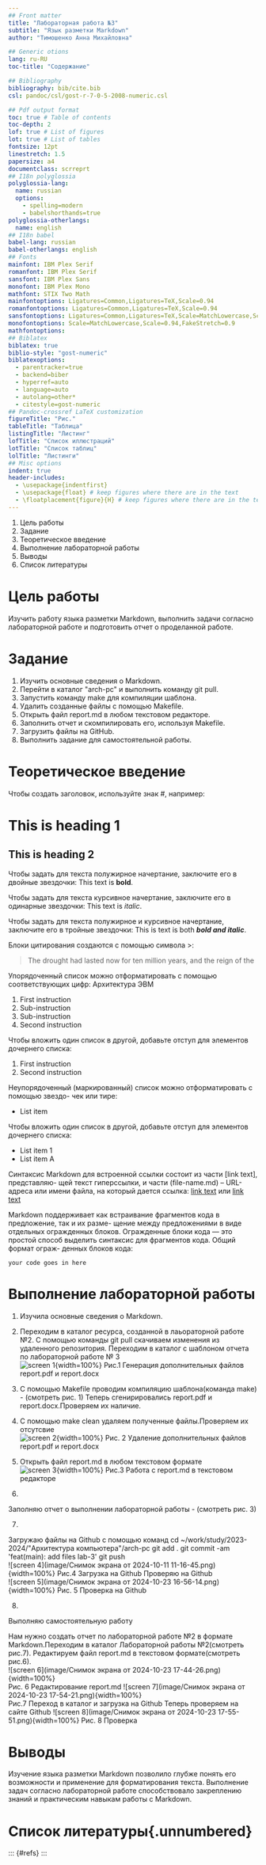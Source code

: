 ```yaml
---
## Front matter
title: "Лабораторная работа №3"
subtitle: "Язык разметки Markdown"
author: "Тимошенко Анна Михайловна"

## Generic otions
lang: ru-RU
toc-title: "Содержание"

## Bibliography
bibliography: bib/cite.bib
csl: pandoc/csl/gost-r-7-0-5-2008-numeric.csl

## Pdf output format
toc: true # Table of contents
toc-depth: 2
lof: true # List of figures
lot: true # List of tables
fontsize: 12pt
linestretch: 1.5
papersize: a4
documentclass: scrreprt
## I18n polyglossia
polyglossia-lang:
  name: russian
  options:
	- spelling=modern
	- babelshorthands=true
polyglossia-otherlangs:
  name: english
## I18n babel
babel-lang: russian
babel-otherlangs: english
## Fonts
mainfont: IBM Plex Serif
romanfont: IBM Plex Serif
sansfont: IBM Plex Sans
monofont: IBM Plex Mono
mathfont: STIX Two Math
mainfontoptions: Ligatures=Common,Ligatures=TeX,Scale=0.94
romanfontoptions: Ligatures=Common,Ligatures=TeX,Scale=0.94
sansfontoptions: Ligatures=Common,Ligatures=TeX,Scale=MatchLowercase,Scale=0.94
monofontoptions: Scale=MatchLowercase,Scale=0.94,FakeStretch=0.9
mathfontoptions:
## Biblatex
biblatex: true
biblio-style: "gost-numeric"
biblatexoptions:
  - parentracker=true
  - backend=biber
  - hyperref=auto
  - language=auto
  - autolang=other*
  - citestyle=gost-numeric
## Pandoc-crossref LaTeX customization
figureTitle: "Рис."
tableTitle: "Таблица"
listingTitle: "Листинг"
lofTitle: "Список иллюстраций"
lotTitle: "Список таблиц"
lolTitle: "Листинги"
## Misc options
indent: true
header-includes:
  - \usepackage{indentfirst}
  - \usepackage{float} # keep figures where there are in the text
  - \floatplacement{figure}{H} # keep figures where there are in the text
---
```


1. Цель работы
2. Задание
3. Теоретическое введение
4. Выполнение лабораторной работы
5. Выводы 
6. Список литературы

# Цель работы

Изучить работу языка разметки Markdown, выполнить задачи согласно лабораторной работе и подготовить отчет о проделанной работе.

# Задание

1. Изучить основные сведения о Markdown.
2. Перейти в каталог "arch-pc" и выполнить команду git pull.
3. Запустить команду make для компиляции шаблона.
4. Удалить созданные файлы с помощью Makefile.
5. Открыть файл report.md в любом текстовом редакторе.
6. Заполнить отчет и скомпилировать его, используя Makefile.
7. Загрузить файлы на GitHub.
8. Выполнить задание для самостоятельной работы.

# Теоретическое введение

Чтобы создать заголовок, используйте знак #, например:
# This is heading 1
## This is heading 2

Чтобы задать для текста полужирное начертание, заключите его в двойные звездочки:
This text is **bold**.

Чтобы задать для текста курсивное начертание, заключите его в одинарные звездочки:
This text is *italic*.

Чтобы задать для текста полужирное и курсивное начертание, заключите его в тройные
звездочки:
This is text is both ***bold and italic***.

Блоки цитирования создаются с помощью символа >:
> The drought had lasted now for ten million years, and the reign of the

Упорядоченный список можно отформатировать с помощью соответствующих цифр:
Архитектура ЭВМ
1. First instruction
  1. Sub-instruction
  1. Sub-instruction
1. Second instruction

Чтобы вложить один список в другой, добавьте отступ для элементов дочернего списка:
1. First instruction
1. Second instruction

Неупорядоченный (маркированный) список можно отформатировать с помощью звездо-
чек или тире:
* List item

Чтобы вложить один список в другой, добавьте отступ для элементов дочернего списка:
- List item 1
- List item A

Синтаксис Markdown для встроенной ссылки состоит из части [link text], представляю-
щей текст гиперссылки, и части (file-name.md) – URL-адреса или имени файла, на который
дается ссылка:
[link text](file-name.md)
или
[link text](http://example.com/ "Необязательная подсказка")

Markdown поддерживает как встраивание фрагментов кода в предложение, так и их разме-
щение между предложениями в виде отдельных огражденных блоков. Огражденные блоки
кода — это простой способ выделить синтаксис для фрагментов кода. Общий формат ограж-
денных блоков кода:
``` language
your code goes in here
```





# Выполнение лабораторной работы

1. Изучила основные сведения о Markdown.

2. Переходим в каталог ресурса, созданной в лаьораторной работе №2. С помощью команды git pull скачиваем изменения из удаленного репозитория. Переходим в каталог с шаблоном отчета по лабораторной работе № 3   
![screen 1](image/генерация_доп_файлов.png){width=100%}
Рис.1 Генерация дополнительных файлов report.pdf и report.docx

3. С помощью Makefile проводим компиляцию шаблона(команда make) - (смотреть рис. 1) Теперь сгенирировались report.pdf и report.docx.Проверяем их наличие.

4.  C помощью make clean удаляем полученные файлы.Проверяем их отсутсвие    
![screen 2](image/удаление_доп_файлов.png){width=100%}
Рис. 2 Удаление дополнительных файлов report.pdf и report.docx


5. Открыть файл report.md в любом текстовом формате   
![screen 3](image/работа_с_report.md.png){width=100%}
Рис.3 Работа с report.md в текстовом редакторе


6. 
Заполняю отчет о выполнении лабораторной работы - (смотреть рис. 3)

7. 
Загружаю файлы на Github с помощью команд 
cd ~/work/study/2023-2024/"Архитектура компьютера"/arch-pc
git add .
git commit -am 'feat(main): add files lab-3'
git push   
![screen 4](image/Снимок экрана от 2024-10-11 11-16-45.png){width=100%}
Рис.4 Загрузка на Github
Проверяю на Github   
![screen 5](image/Снимок экрана от 2024-10-23 16-56-14.png){width=100%}
Рис. 5 Проверка на Github


8. 
Выполняю самостоятельную работу

Нам нужно создать отчет по лабораторной работе №2 в формате Markdown.Переходим в каталог Лабораторной работы №2(смотреть рис.7). Редактируем файл report.md в текстовом формате(смотреть рис.6).   
![screen 6](image/Снимок экрана от 2024-10-23 17-44-26.png){width=100%}   
Рис. 6 Редактирование report.md
![screen 7](image/Снимок экрана от 2024-10-23 17-54-21.png){width=100%}   
Рис.7 Переход в каталог и загрузка на Github
Теперь проверяем на сайте Github
![screen 8](image/Снимок экрана от 2024-10-23 17-55-51.png){width=100%}
Рис. 8 Проверка


# Выводы

Изучение языка разметки Markdown позволило глубже понять его возможности и применение для форматирования текста. Выполнение задач согласно лабораторной работе способствовало закреплению знаний и практическим навыкам работы с Markdown.

# Список литературы{.unnumbered}

::: {#refs}
:::

